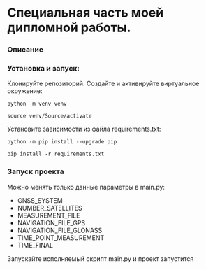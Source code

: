 # Специальная часть моей дипломной работы.

### Описание


### Установка и запуск:
Клонируйте репозиторий.
Создайте и активируйте виртуальное окружение:
```
python -m venv venv
```
```
source venv/Source/activate
```
Установите зависимости из файла requirements.txt:
```
python -m pip install --upgrade pip
```
```
pip install -r requirements.txt
```

### Запуск проекта
Можно менять только данные параметры в main.py:
- GNSS_SYSTEM
- NUMBER_SATELLITES
- MEASUREMENT_FILE
- NAVIGATION_FILE_GPS
- NAVIGATION_FILE_GLONASS
- TIME_POINT_MEASUREMENT
- TIME_FINAL

Запускайте исполняемый скрипт main.py и проект запустится
